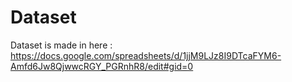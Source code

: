 # Dataset

Dataset is made in here : https://docs.google.com/spreadsheets/d/1jjM9LJz8I9DTcaFYM6-Amfd6Jw8QjwwcRGY_PGRnhR8/edit#gid=0
